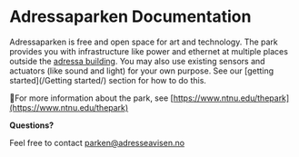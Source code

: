 # Adressaparken Documentation

Adressaparken is free and open space for art and technology. The park provides you with infrastructure like power and ethernet at multiple places outside the [adressa building](https://www.google.no/maps/place/Adresseavisen/@63.4326696,10.4050947,17z/data=!3m1!4b1!4m5!3m4!1s0x466d2e63add647bf:0x34d64f2879de4e18!8m2!3d63.4326672!4d10.4072835). You may also use existing sensors and actuators \(like sound and light\) for your own purpose. See our [getting started](/Getting started/) section for how to do this.

For more information about the park, see [https://www.ntnu.edu/thepark](https://www.ntnu.edu/thepark)

**Questions?**

Feel free to contact [parken@adresseavisen.no](mailto:parken@adresseavisen.no)

